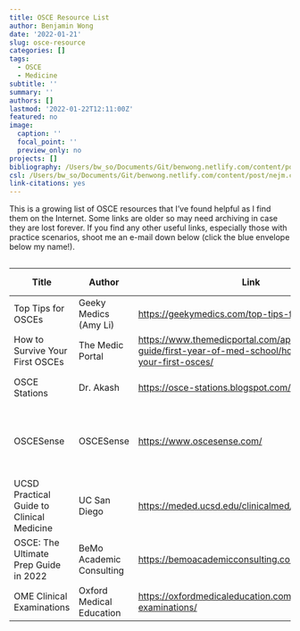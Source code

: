 ```yaml
---
title: OSCE Resource List
author: Benjamin Wong
date: '2022-01-21'
slug: osce-resource
categories: []
tags:
  - OSCE
  - Medicine
subtitle: ''
summary: ''
authors: []
lastmod: '2022-01-22T12:11:00Z'
featured: no
image:
  caption: ''
  focal_point: ''
  preview_only: no
projects: []
bibliography: /Users/bw_so/Documents/Git/benwong.netlify.com/content/post/citations.bib
csl: /Users/bw_so/Documents/Git/benwong.netlify.com/content/post/nejm.csl 
link-citations: yes
---
```


This is a growing list of OSCE resources that I’ve found helpful as I find them on the Internet. Some links are older so may need archiving in case they are lost forever.
If you find any other useful links, especially those with practice scenarios, shoot me an e-mail down below (click the blue envelope below my name!).

<div id="vfdagkjmvv" style="overflow-x:auto;overflow-y:auto;width:auto;height:auto;">
<style>html {
  font-family: -apple-system, BlinkMacSystemFont, 'Segoe UI', Roboto, Oxygen, Ubuntu, Cantarell, 'Helvetica Neue', 'Fira Sans', 'Droid Sans', Arial, sans-serif;
}

#vfdagkjmvv .gt_table {
  display: table;
  border-collapse: collapse;
  margin-left: auto;
  margin-right: auto;
  color: #333333;
  font-size: 16px;
  font-weight: normal;
  font-style: normal;
  background-color: #FFFFFF;
  width: auto;
  border-top-style: solid;
  border-top-width: 2px;
  border-top-color: #A8A8A8;
  border-right-style: none;
  border-right-width: 2px;
  border-right-color: #D3D3D3;
  border-bottom-style: solid;
  border-bottom-width: 2px;
  border-bottom-color: #A8A8A8;
  border-left-style: none;
  border-left-width: 2px;
  border-left-color: #D3D3D3;
}

#vfdagkjmvv .gt_heading {
  background-color: #FFFFFF;
  text-align: center;
  border-bottom-color: #FFFFFF;
  border-left-style: none;
  border-left-width: 1px;
  border-left-color: #D3D3D3;
  border-right-style: none;
  border-right-width: 1px;
  border-right-color: #D3D3D3;
}

#vfdagkjmvv .gt_title {
  color: #333333;
  font-size: 125%;
  font-weight: initial;
  padding-top: 4px;
  padding-bottom: 4px;
  border-bottom-color: #FFFFFF;
  border-bottom-width: 0;
}

#vfdagkjmvv .gt_subtitle {
  color: #333333;
  font-size: 85%;
  font-weight: initial;
  padding-top: 0;
  padding-bottom: 6px;
  border-top-color: #FFFFFF;
  border-top-width: 0;
}

#vfdagkjmvv .gt_bottom_border {
  border-bottom-style: solid;
  border-bottom-width: 2px;
  border-bottom-color: #D3D3D3;
}

#vfdagkjmvv .gt_col_headings {
  border-top-style: solid;
  border-top-width: 2px;
  border-top-color: #D3D3D3;
  border-bottom-style: solid;
  border-bottom-width: 2px;
  border-bottom-color: #D3D3D3;
  border-left-style: none;
  border-left-width: 1px;
  border-left-color: #D3D3D3;
  border-right-style: none;
  border-right-width: 1px;
  border-right-color: #D3D3D3;
}

#vfdagkjmvv .gt_col_heading {
  color: #333333;
  background-color: #FFFFFF;
  font-size: 100%;
  font-weight: normal;
  text-transform: inherit;
  border-left-style: none;
  border-left-width: 1px;
  border-left-color: #D3D3D3;
  border-right-style: none;
  border-right-width: 1px;
  border-right-color: #D3D3D3;
  vertical-align: bottom;
  padding-top: 5px;
  padding-bottom: 6px;
  padding-left: 5px;
  padding-right: 5px;
  overflow-x: hidden;
}

#vfdagkjmvv .gt_column_spanner_outer {
  color: #333333;
  background-color: #FFFFFF;
  font-size: 100%;
  font-weight: normal;
  text-transform: inherit;
  padding-top: 0;
  padding-bottom: 0;
  padding-left: 4px;
  padding-right: 4px;
}

#vfdagkjmvv .gt_column_spanner_outer:first-child {
  padding-left: 0;
}

#vfdagkjmvv .gt_column_spanner_outer:last-child {
  padding-right: 0;
}

#vfdagkjmvv .gt_column_spanner {
  border-bottom-style: solid;
  border-bottom-width: 2px;
  border-bottom-color: #D3D3D3;
  vertical-align: bottom;
  padding-top: 5px;
  padding-bottom: 5px;
  overflow-x: hidden;
  display: inline-block;
  width: 100%;
}

#vfdagkjmvv .gt_group_heading {
  padding: 8px;
  color: #333333;
  background-color: #FFFFFF;
  font-size: 100%;
  font-weight: initial;
  text-transform: inherit;
  border-top-style: solid;
  border-top-width: 2px;
  border-top-color: #D3D3D3;
  border-bottom-style: solid;
  border-bottom-width: 2px;
  border-bottom-color: #D3D3D3;
  border-left-style: none;
  border-left-width: 1px;
  border-left-color: #D3D3D3;
  border-right-style: none;
  border-right-width: 1px;
  border-right-color: #D3D3D3;
  vertical-align: middle;
}

#vfdagkjmvv .gt_empty_group_heading {
  padding: 0.5px;
  color: #333333;
  background-color: #FFFFFF;
  font-size: 100%;
  font-weight: initial;
  border-top-style: solid;
  border-top-width: 2px;
  border-top-color: #D3D3D3;
  border-bottom-style: solid;
  border-bottom-width: 2px;
  border-bottom-color: #D3D3D3;
  vertical-align: middle;
}

#vfdagkjmvv .gt_from_md > :first-child {
  margin-top: 0;
}

#vfdagkjmvv .gt_from_md > :last-child {
  margin-bottom: 0;
}

#vfdagkjmvv .gt_row {
  padding-top: 8px;
  padding-bottom: 8px;
  padding-left: 5px;
  padding-right: 5px;
  margin: 10px;
  border-top-style: solid;
  border-top-width: 1px;
  border-top-color: #D3D3D3;
  border-left-style: none;
  border-left-width: 1px;
  border-left-color: #D3D3D3;
  border-right-style: none;
  border-right-width: 1px;
  border-right-color: #D3D3D3;
  vertical-align: middle;
  overflow-x: hidden;
}

#vfdagkjmvv .gt_stub {
  color: #333333;
  background-color: #FFFFFF;
  font-size: 100%;
  font-weight: initial;
  text-transform: inherit;
  border-right-style: solid;
  border-right-width: 2px;
  border-right-color: #D3D3D3;
  padding-left: 12px;
}

#vfdagkjmvv .gt_summary_row {
  color: #333333;
  background-color: #FFFFFF;
  text-transform: inherit;
  padding-top: 8px;
  padding-bottom: 8px;
  padding-left: 5px;
  padding-right: 5px;
}

#vfdagkjmvv .gt_first_summary_row {
  padding-top: 8px;
  padding-bottom: 8px;
  padding-left: 5px;
  padding-right: 5px;
  border-top-style: solid;
  border-top-width: 2px;
  border-top-color: #D3D3D3;
}

#vfdagkjmvv .gt_grand_summary_row {
  color: #333333;
  background-color: #FFFFFF;
  text-transform: inherit;
  padding-top: 8px;
  padding-bottom: 8px;
  padding-left: 5px;
  padding-right: 5px;
}

#vfdagkjmvv .gt_first_grand_summary_row {
  padding-top: 8px;
  padding-bottom: 8px;
  padding-left: 5px;
  padding-right: 5px;
  border-top-style: double;
  border-top-width: 6px;
  border-top-color: #D3D3D3;
}

#vfdagkjmvv .gt_striped {
  background-color: rgba(128, 128, 128, 0.05);
}

#vfdagkjmvv .gt_table_body {
  border-top-style: solid;
  border-top-width: 2px;
  border-top-color: #D3D3D3;
  border-bottom-style: solid;
  border-bottom-width: 2px;
  border-bottom-color: #D3D3D3;
}

#vfdagkjmvv .gt_footnotes {
  color: #333333;
  background-color: #FFFFFF;
  border-bottom-style: none;
  border-bottom-width: 2px;
  border-bottom-color: #D3D3D3;
  border-left-style: none;
  border-left-width: 2px;
  border-left-color: #D3D3D3;
  border-right-style: none;
  border-right-width: 2px;
  border-right-color: #D3D3D3;
}

#vfdagkjmvv .gt_footnote {
  margin: 0px;
  font-size: 90%;
  padding: 4px;
}

#vfdagkjmvv .gt_sourcenotes {
  color: #333333;
  background-color: #FFFFFF;
  border-bottom-style: none;
  border-bottom-width: 2px;
  border-bottom-color: #D3D3D3;
  border-left-style: none;
  border-left-width: 2px;
  border-left-color: #D3D3D3;
  border-right-style: none;
  border-right-width: 2px;
  border-right-color: #D3D3D3;
}

#vfdagkjmvv .gt_sourcenote {
  font-size: 90%;
  padding: 4px;
}

#vfdagkjmvv .gt_left {
  text-align: left;
}

#vfdagkjmvv .gt_center {
  text-align: center;
}

#vfdagkjmvv .gt_right {
  text-align: right;
  font-variant-numeric: tabular-nums;
}

#vfdagkjmvv .gt_font_normal {
  font-weight: normal;
}

#vfdagkjmvv .gt_font_bold {
  font-weight: bold;
}

#vfdagkjmvv .gt_font_italic {
  font-style: italic;
}

#vfdagkjmvv .gt_super {
  font-size: 65%;
}

#vfdagkjmvv .gt_footnote_marks {
  font-style: italic;
  font-weight: normal;
  font-size: 65%;
}
</style>
<table class="gt_table">
  
  <thead class="gt_col_headings">
    <tr>
      <th class="gt_col_heading gt_columns_bottom_border gt_left" rowspan="1" colspan="1">Title</th>
      <th class="gt_col_heading gt_columns_bottom_border gt_left" rowspan="1" colspan="1">Author</th>
      <th class="gt_col_heading gt_columns_bottom_border gt_center" rowspan="1" colspan="1">Link</th>
      <th class="gt_col_heading gt_columns_bottom_border gt_left" rowspan="1" colspan="1">Notes</th>
      <th class="gt_col_heading gt_columns_bottom_border gt_left" rowspan="1" colspan="1">Date Added</th>
      <th class="gt_col_heading gt_columns_bottom_border gt_center" rowspan="1" colspan="1">Archived?</th>
      <th class="gt_col_heading gt_columns_bottom_border gt_left" rowspan="1" colspan="1">Date Archived</th>
    </tr>
  </thead>
  <tbody class="gt_table_body">
    <tr><td class="gt_row gt_left">Top Tips for OSCEs</td>
<td class="gt_row gt_left">Geeky Medics (Amy Li)</td>
<td class="gt_row gt_center"><a href = "https://geekymedics.com/top-tips-for-osces/">https://geekymedics.com/top-tips-for-osces/</a></td>
<td class="gt_row gt_left">-</td>
<td class="gt_row gt_left">2022-01-21</td>
<td class="gt_row gt_center">-</td>
<td class="gt_row gt_left">-</td></tr>
    <tr><td class="gt_row gt_left">How to Survive Your First OSCEs</td>
<td class="gt_row gt_left">The Medic Portal</td>
<td class="gt_row gt_center"><a href = "https://www.themedicportal.com/application-guide/first-year-of-med-school/how-to-survive-your-first-osces/">https://www.themedicportal.com/application-guide/first-year-of-med-school/how-to-survive-your-first-osces/</a></td>
<td class="gt_row gt_left">-</td>
<td class="gt_row gt_left">2022-01-21</td>
<td class="gt_row gt_center">-</td>
<td class="gt_row gt_left">-</td></tr>
    <tr><td class="gt_row gt_left">OSCE Stations</td>
<td class="gt_row gt_left">Dr. Akash</td>
<td class="gt_row gt_center"><a href = "https://osce-stations.blogspot.com/">https://osce-stations.blogspot.com/</a></td>
<td class="gt_row gt_left">Nice practice scenarios.</td>
<td class="gt_row gt_left">2022-01-21</td>
<td class="gt_row gt_center"><a href = "https://web.archive.org/web/20220122114820/https://osce-stations.blogspot.com/">Yes!</a></td>
<td class="gt_row gt_left">2022-01-22</td></tr>
    <tr><td class="gt_row gt_left">OSCESense</td>
<td class="gt_row gt_left">OSCESense</td>
<td class="gt_row gt_center"><a href = "https://www.oscesense.com/">https://www.oscesense.com/</a></td>
<td class="gt_row gt_left">Useful but new website so not much content yet.</td>
<td class="gt_row gt_left">2022-01-21</td>
<td class="gt_row gt_center">-</td>
<td class="gt_row gt_left">-</td></tr>
    <tr><td class="gt_row gt_left">UCSD Practical Guide to Clinical Medicine</td>
<td class="gt_row gt_left">UC San Diego</td>
<td class="gt_row gt_center"><a href = "https://meded.ucsd.edu/clinicalmed/introduction.html">https://meded.ucsd.edu/clinicalmed/introduction.html</a></td>
<td class="gt_row gt_left">An essential(!) resource</td>
<td class="gt_row gt_left">2022-01-22</td>
<td class="gt_row gt_center">-</td>
<td class="gt_row gt_left">-</td></tr>
    <tr><td class="gt_row gt_left">OSCE: The Ultimate Prep Guide in 2022</td>
<td class="gt_row gt_left">BeMo Academic Consulting</td>
<td class="gt_row gt_center"><a href = "https://bemoacademicconsulting.com/blog/osce">https://bemoacademicconsulting.com/blog/osce</a></td>
<td class="gt_row gt_left">-</td>
<td class="gt_row gt_left">2022-01-22</td>
<td class="gt_row gt_center">-</td>
<td class="gt_row gt_left">-</td></tr>
    <tr><td class="gt_row gt_left">OME Clinical Examinations</td>
<td class="gt_row gt_left">Oxford Medical Education</td>
<td class="gt_row gt_center"><a href = "https://oxfordmedicaleducation.com/clinical-examinations/">https://oxfordmedicaleducation.com/clinical-examinations/</a></td>
<td class="gt_row gt_left">-</td>
<td class="gt_row gt_left">2022-01-22</td>
<td class="gt_row gt_center">-</td>
<td class="gt_row gt_left">-</td></tr>
  </tbody>
  
  
</table>
</div>
